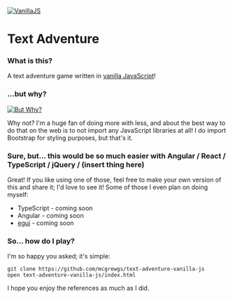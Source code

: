 [![VanillaJS](http://vanilla-js.com/assets/button.png)](http://vanilla-js.com/)

# Text Adventure

### What is this?

A text adventure game written in [vanilla JavaScript](http://vanilla-js.com/)!

### ...but why?

[![But Why?](https://2.bp.blogspot.com/-3xtPQ5Mc88c/VTiUiYJspSI/AAAAAAAAS-c/rF-0oHwlb4A/s1600/but-why.gif)](https://2.bp.blogspot.com/-3xtPQ5Mc88c/VTiUiYJspSI/AAAAAAAAS-c/rF-0oHwlb4A/s1600/but-why.gif)

Why not? I'm a huge fan of doing more with less, and about the best way to do that on the web is to not import any JavaScript libraries at all! I do import Bootstrap for styling purposes, but that's it.

### Sure, but... this would be so much easier with Angular / React / TypeScript / jQuery / (insert thing here)

Great! If you like using one of those, feel free to make your own version of this and share it; I'd love to see it! Some of those I even plan on doing myself:

-   TypeScript - coming soon
-   Angular - coming soon
-   [egui](https://github.com/emilk/egui) - coming soon

### So... how do I play?

I'm so happy you asked; it's simple:

```shell
git clone https://github.com/mcgrewgs/text-adventure-vanilla-js
open text-adventure-vanilla-js/index.html
```

I hope you enjoy the references as much as I did.
